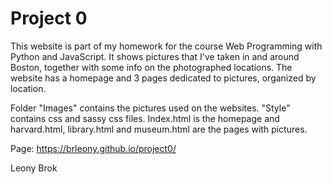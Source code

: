 # Project 0

This website is part of my homework for the course Web Programming with Python and JavaScript. It shows pictures that I've taken in and around Boston, together with some info on the photographed locations. The website has a homepage and 3 pages dedicated to pictures, organized by location.

Folder "Images" contains the pictures used on the websites. "Style" contains css and sassy css files.
Index.html is the homepage and harvard.html, library.html and museum.html are the pages with pictures.

Page: https://brleony.github.io/project0/

Leony Brok
